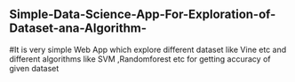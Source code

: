## Simple-Data-Science-App-For-Exploration-of-Dataset-ana-Algorithm-
#It is very simple Web App which explore different dataset like Vine etc and different algorithms like SVM ,Randomforest etc for getting accuracy of given dataset
